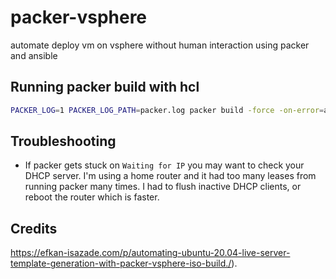 # packer-vsphere
automate deploy vm on vsphere without human interaction using packer and ansible


## Running packer build with hcl

```sh
PACKER_LOG=1 PACKER_LOG_PATH=packer.log packer build -force -on-error=ask -var-file variables.pkrvars100GBdisk.hcl -var-file vsphere.pkrvars.hcl ubuntu-20.04.pkr.hcl
```
## Troubleshooting
- If packer gets stuck on `Waiting for IP` you may want to check your DHCP server. I'm using a home router and it had too many leases from running packer many times. I had to flush inactive DHCP clients, or reboot the router which is faster.

## Credits
https://efkan-isazade.com/p/automating-ubuntu-20.04-live-server-template-generation-with-packer-vsphere-iso-build./).